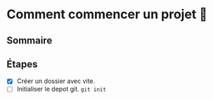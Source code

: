 # Comment commencer un projet 💪

## Sommaire

## Étapes

-   [x] Créer un dossier avec vite.
-   [ ] Initialiser le depot git. `git init`
